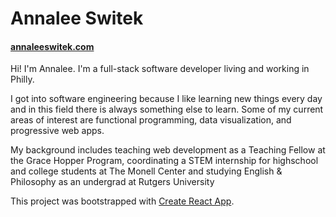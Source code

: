 # Annalee Switek

#### [annaleeswitek.com](http://annaleeswitek.com)

Hi! I'm Annalee. I'm a full-stack software developer living and working in Philly.

I got into software engineering because I like learning new things every day and in this field there is always something else to learn. Some of my current areas of interest are functional programming, data visualization, and progressive web apps.

My background includes teaching web development as a Teaching Fellow at the Grace Hopper Program, coordinating a STEM internship for highschool and college students at The Monell Center and studying English & Philosophy as an undergrad at Rutgers University

This project was bootstrapped with [Create React App](https://github.com/facebookincubator/create-react-app).

